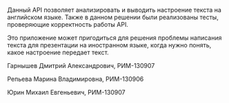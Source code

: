 Данный API позволяет анализировать и выводить настроение текста на английском языке. Также в данном решении были реализованы тесты, проверяющие корректность работы API.

Это приложение может пригодиться для решения проблемы написания текста для презентации на иностранном языке, когда нужно понять, какое настроение передает текст.

Гарнышев Дмитрий Александрoвич, РИМ-130907

Репьева Марина Владимировна, РИМ-130906

Юрин Михаил Евгеньевич, РИМ-130907